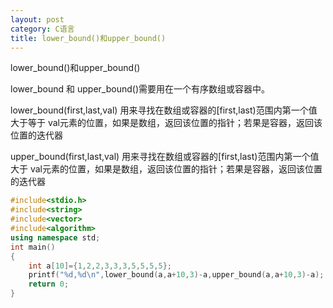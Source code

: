 ```yaml
---
layout: post
category: C语言
title: lower_bound()和upper_bound()
---
```


lower_bound()和upper_bound()

lower_bound 和 upper_bound()需要用在一个有序数组或容器中。 

lower_bound(first,last,val) 用来寻找在数组或容器的[first,last)范围内第一个值大于等于 
val元素的位置，如果是数组，返回该位置的指针；若果是容器，返回该位置的迭代器 

upper_bound(first,last,val) 用来寻找在数组或容器的[first,last)范围内第一个值大于 
val元素的位置，如果是数组，返回该位置的指针；若果是容器，返回该位置的迭代器

```c++
#include<stdio.h>
#include<string>
#include<vector>
#include<algorithm>
using namespace std;
int main()
{
    int a[10]={1,2,2,3,3,3,5,5,5,5};
    printf("%d,%d\n",lower_bound(a,a+10,3)-a,upper_bound(a,a+10,3)-a);
    return 0;
}

```